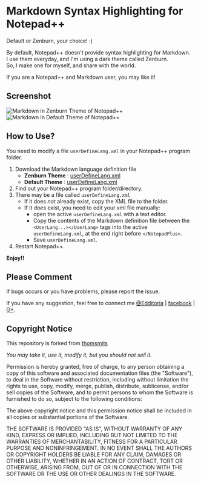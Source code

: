# Markdown Syntax Highlighting for Notepad++

Default or Zenburn, your choice! :)

By default, Notepad++ doesn't provide syntax highlighting for Markdown.  
I use them everyday, and I'm using a dark theme called Zenburn.  
So, I make one for myself, and share with the world.

If you are a Notepad++ and Markdown user, you may like it!

## Screenshot

![Markdown in Zenburn Theme of Notepad++][screen_zenburn]
![Markdown in Default Theme of Notepad++][screen_default]


## How to Use?

You need to modify a file `userDefineLang.xml` in your Notepad++ program folder.  

1. Download the Markdown language definition file
     - **Zenburn Theme** : [userDefineLang.xml][zenburn_xml]
     - **Default Theme** : [userDefineLang.xml][default_xml]
2. Find out your Notepad++ program folder/directory.
3. There may be a file called `userDefineLang.xml`
     - If it does _not_ already exist, copy the XML file to the folder.
     - If it _does_ exist, you need to edit your xml file manually:
       - open the active `userDefineLang.xml` with a text editor.
       - Copy the contents of the Markdown definition file between the `<UserLang...></UserLang>` tags into the active `userDefineLang.xml`, at the end right before `</NotepadPlus>`.
       - Save `userDefineLang.xml`.
4. Restart Notepad++.

**Enjoy!!**

## Please Comment

If bugs occurs or you have problems, please report the issue.

If you have any suggestion, feel free to connect me [@Edditoria][twitter] | [facebook][fb] | [G+][gplus].

## Copyright Notice

This repository is forked from [thomsmits][tomes]

*You may take it, use it, modify it, but you should not sell it.*

Permission is hereby granted, free of charge, to any person obtaining a copy
of this software and associated documentation files (the "Software"), to deal
in the Software without restriction, including without limitation the rights
to use, copy, modify, merge, publish, distribute, sublicense, and/or sell
copies of the Software, and to permit persons to whom the Software is
furnished to do so, subject to the following conditions:

The above copyright notice and this permission notice shall be included in
all copies or substantial portions of the Software.

THE SOFTWARE IS PROVIDED "AS IS", WITHOUT WARRANTY OF ANY KIND, EXPRESS OR
IMPLIED, INCLUDING BUT NOT LIMITED TO THE WARRANTIES OF MERCHANTABILITY,
FITNESS FOR A PARTICULAR PURPOSE AND NONINFRINGEMENT. IN NO EVENT SHALL THE
AUTHORS OR COPYRIGHT HOLDERS BE LIABLE FOR ANY CLAIM, DAMAGES OR OTHER
LIABILITY, WHETHER IN AN ACTION OF CONTRACT, TORT OR OTHERWISE, ARISING FROM,
OUT OF OR IN CONNECTION WITH THE SOFTWARE OR THE USE OR OTHER DEALINGS IN
THE SOFTWARE.

[tomes]: https://github.com/thomsmits/markdown_npp
[screen_zenburn]: /Edditoria/markdown_npp_zenburn/raw/master/markdown_npp_zenburn_screenshot.png "Markdown in Zenburn Theme of Notepad++"
[screen_default]: /Edditoria/markdown_npp_zenburn/raw/master/markdown_npp_default_theme_screenshot.png "Markdown in Default Theme of Notepad++"
[zenburn_xml]: /Edditoria/markdown_npp_zenburn/blob/master/default_theme/userDefineLang.xml
[default_xml]: /Edditoria/markdown_npp_zenburn/blob/master/default_theme/userDefineLang.xml
[twitter]: http://twitter.com/Edditoria
[fb]: http://www.facebook.com/Edditoria
[gplus]: https://plus.google.com/109579889772726782010/about